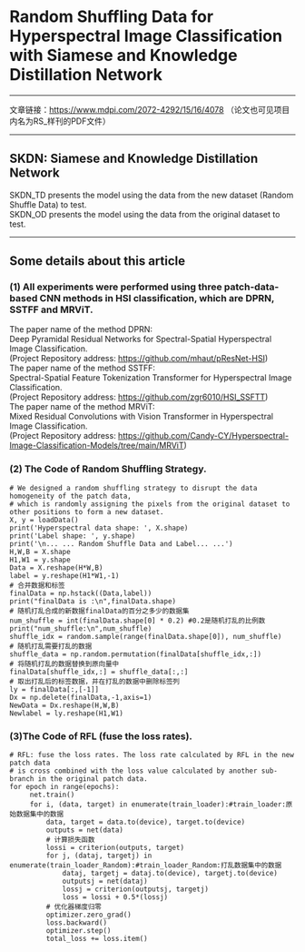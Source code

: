 # Random Shuffling Data for Hyperspectral Image Classification with Siamese and Knowledge Distillation Network
****
文章链接：https://www.mdpi.com/2072-4292/15/16/4078    （论文也可见项目内名为RS_样刊的PDF文件）  
****
## SKDN: Siamese and Knowledge Distillation Network
SKDN_TD presents the model using the data from the new dataset (Random Shuffle Data) to test.  
SKDN_OD presents the model using the data from the original dataset to test.
****
## Some details about this article  
### (1) All experiments were performed using three patch-data-based CNN methods in HSI classification, which are DPRN, SSTFF and MRViT.  
The paper name of the method DPRN:  
Deep Pyramidal Residual Networks for Spectral-Spatial Hyperspectral Image Classification.  
(Project Repository address: https://github.com/mhaut/pResNet-HSI)  
The paper name of the method SSTFF:  
Spectral-Spatial Feature Tokenization Transformer for Hyperspectral Image Classification.  
(Project Repository address: https://github.com/zgr6010/HSI_SSFTT)  
The paper name of the method MRViT:  
Mixed Residual Convolutions with Vision Transformer in Hyperspectral Image Classification.  
(Project Repository address: https://github.com/Candy-CY/Hyperspectral-Image-Classification-Models/tree/main/MRViT)  
  
### (2) The Code of Random Shuffling Strategy.  
```
# We designed a random shuffling strategy to disrupt the data homogeneity of the patch data, 
# which is randomly assigning the pixels from the original dataset to other positions to form a new dataset.
X, y = loadData()
print('Hyperspectral data shape: ', X.shape)
print('Label shape: ', y.shape)
print('\n... ... Random Shuffle Data and Label... ...')
H,W,B = X.shape
H1,W1 = y.shape
Data = X.reshape(H*W,B)
label = y.reshape(H1*W1,-1)
# 合并数据和标签
finalData = np.hstack((Data,label))
print("finalData is :\n",finalData.shape)
# 随机打乱合成的新数据finalData的百分之多少的数据集
num_shuffle = int(finalData.shape[0] * 0.2) #0.2是随机打乱的比例数
print("num_shuffle:\n",num_shuffle)
shuffle_idx = random.sample(range(finalData.shape[0]), num_shuffle)
# 随机打乱需要打乱的数据
shuffle_data = np.random.permutation(finalData[shuffle_idx,:])
# 将随机打乱的数据替换到原向量中
finalData[shuffle_idx,:] = shuffle_data[:,:]
# 取出打乱后的标签数据，并在打乱的数据中删除标签列
ly = finalData[:,[-1]]
Dx = np.delete(finalData,-1,axis=1)
NewData = Dx.reshape(H,W,B)
Newlabel = ly.reshape(H1,W1)
```
  
### (3)The Code of RFL (fuse the loss rates).   
```
# RFL: fuse the loss rates. The loss rate calculated by RFL in the new patch data 
# is cross combined with the loss value calculated by another sub-branch in the original patch data.
for epoch in range(epochs):
     net.train()
     for i, (data, target) in enumerate(train_loader):#train_loader:原始数据集中的数据
         data, target = data.to(device), target.to(device)
         outputs = net(data)
         # 计算损失函数
         lossi = criterion(outputs, target)
         for j, (dataj, targetj) in enumerate(train_loader_Random):#train_loader_Random:打乱数据集中的数据
             dataj, targetj = dataj.to(device), targetj.to(device)
             outputsj = net(dataj)
             lossj = criterion(outputsj, targetj)
             loss = lossi + 0.5*(lossj)
         # 优化器梯度归零
         optimizer.zero_grad()
         loss.backward()
         optimizer.step()
         total_loss += loss.item()
```
